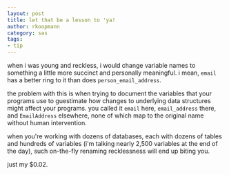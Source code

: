 ```yaml
---
layout: post
title: let that be a lesson to 'ya!
author: rkoopmann
category: sas
tags:
- tip
---
```


when i was young and reckless, i would change variable names to something a little more succinct and personally meaningful. i mean, `email` has a better ring to it than does `person_email_address`.

<!--more-->

the problem with this is when trying to document the variables that your programs use to guestimate how changes to underlying data structures might affect your programs. you called it `email` here, `email_address` there, and `EmailAddress` elsewhere, none of which map to the original name without human intervention.

when you're working with dozens of databases, each with dozens of tables and hundreds of variables (i'm talking nearly 2,500 variables at the end of the day), such on-the-fly renaming recklessness will end up biting you.

just my $0.02.